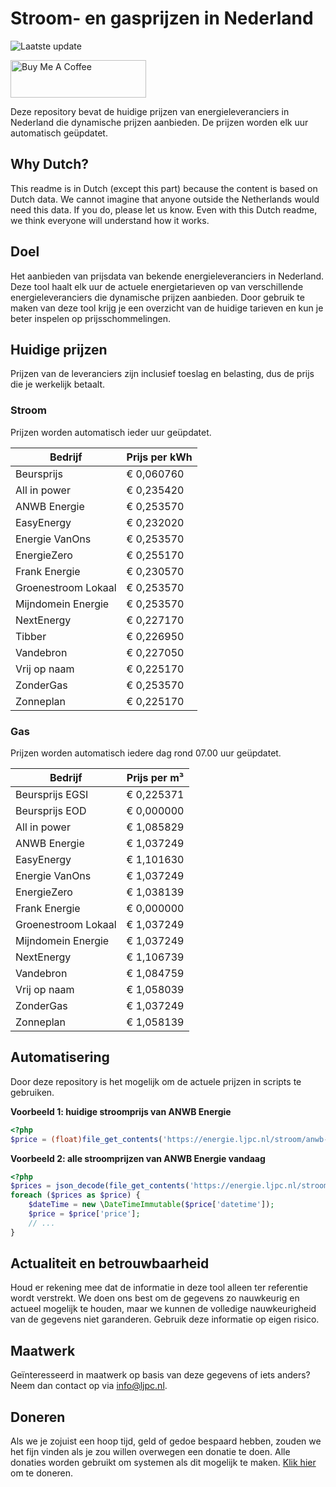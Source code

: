 # Stroom- en gasprijzen in Nederland

![Laatste update](https://img.shields.io/badge/laatste%20update-2024--02--26%2023%3A00%20CET-brightgreen)

<a href="https://www.buymeacoffee.com/Lars-" target="_blank"><img src="https://cdn.buymeacoffee.com/buttons/v2/default-orange.png" alt="Buy Me A Coffee" height="60" style="height: 60px !important;width: 217px !important;" ></a>

Deze repository bevat de huidige prijzen van energieleveranciers in Nederland die dynamische prijzen aanbieden. De prijzen worden elk uur automatisch geüpdatet.

## Why Dutch?

This readme is in Dutch (except this part) because the content is based on Dutch data. We cannot imagine that anyone outside the Netherlands would need this data. If you do, please let us know. Even with this Dutch readme, we think
everyone will understand how it works.

## Doel

Het aanbieden van prijsdata van bekende energieleveranciers in Nederland. Deze tool haalt elk uur de actuele energietarieven op van verschillende energieleveranciers die dynamische prijzen aanbieden. Door gebruik te maken van deze tool
krijg je een overzicht van de huidige tarieven en kun je beter inspelen op prijsschommelingen.

## Huidige prijzen

Prijzen van de leveranciers zijn inclusief toeslag en belasting, dus de prijs die je werkelijk betaalt.

### Stroom

Prijzen worden automatisch ieder uur geüpdatet.

 Bedrijf | Prijs per kWh 
---------|---------------
Beursprijs | € 0,060760
All in power | € 0,235420
ANWB Energie | € 0,253570
EasyEnergy | € 0,232020
Energie VanOns | € 0,253570
EnergieZero | € 0,255170
Frank Energie | € 0,230570
Groenestroom Lokaal | € 0,253570
Mijndomein Energie | € 0,253570
NextEnergy | € 0,227170
Tibber | € 0,226950
Vandebron | € 0,227050
Vrij op naam | € 0,225170
ZonderGas | € 0,253570
Zonneplan | € 0,225170


### Gas

Prijzen worden automatisch iedere dag rond 07.00 uur geüpdatet.

 Bedrijf | Prijs per m³ 
---------|--------------
Beursprijs EGSI | € 0,225371
Beursprijs EOD | € 0,000000
All in power | € 1,085829
ANWB Energie | € 1,037249
EasyEnergy | € 1,101630
Energie VanOns | € 1,037249
EnergieZero | € 1,038139
Frank Energie | € 0,000000
Groenestroom Lokaal | € 1,037249
Mijndomein Energie | € 1,037249
NextEnergy | € 1,106739
Vandebron | € 1,084759
Vrij op naam | € 1,058039
ZonderGas | € 1,037249
Zonneplan | € 1,058139


## Automatisering

Door deze repository is het mogelijk om de actuele prijzen in scripts te gebruiken.

**Voorbeeld 1: huidige stroomprijs van ANWB Energie**

```php
<?php
$price = (float)file_get_contents('https://energie.ljpc.nl/stroom/anwb-energie-nu.txt');

```

**Voorbeeld 2: alle stroomprijzen van ANWB Energie vandaag**

```php
<?php
$prices = json_decode(file_get_contents('https://energie.ljpc.nl/stroom/all-in-power-vandaag.json'),true);
foreach ($prices as $price) {
    $dateTime = new \DateTimeImmutable($price['datetime']);
    $price = $price['price'];
    // ...
}
```

## Actualiteit en betrouwbaarheid

Houd er rekening mee dat de informatie in deze tool alleen ter referentie wordt verstrekt. We doen ons best om de gegevens zo nauwkeurig en actueel mogelijk te houden, maar we kunnen de volledige nauwkeurigheid van de gegevens niet
garanderen. Gebruik deze informatie op eigen risico.

## Maatwerk

Geïnteresseerd in maatwerk op basis van deze gegevens of iets anders? Neem dan contact op
via [info@ljpc.nl](mailto:info@ljpc.nl?subject=Energie%20prijzen).

## Doneren

Als we je zojuist een hoop tijd, geld of gedoe bespaard hebben, zouden we het fijn vinden als je zou willen overwegen een
donatie te doen. Alle donaties worden gebruikt om systemen als dit mogelijk te
maken. [Klik hier](https://www.buymeacoffee.com/Lars-) om te doneren.
